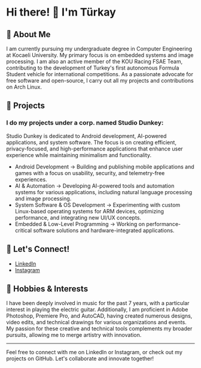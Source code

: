 # Hi there! 👋 I'm Türkay

## 🚀 About Me

I am currently pursuing my undergraduate degree in Computer Engineering at Kocaeli University. My primary focus is on embedded systems and image processing. I am also an active member of the KOU Racing FSAE Team, contributing to the development of Turkey's first autonomous Formula Student vehicle for international competitions. As a passionate advocate for free software and open-source, I carry out all my projects and contributions on Arch Linux.

## 💼 Projects
### I do my projects under a corp. named Studio Dunkey:
Studio Dunkey is dedicated to Android development, AI-powered applications, and system software. The focus is on creating efficient, privacy-focused, and high-performance applications that enhance user experience while maintaining minimalism and functionality.

- Android Development → Building and publishing mobile applications and games with a focus on usability, security, and telemetry-free experiences.
- AI & Automation → Developing AI-powered tools and automation systems for various applications, including natural language processing and image processing.
- System Software & OS Development → Experimenting with custom Linux-based operating systems for ARM devices, optimizing performance, and integrating new UI/UX concepts.
- Embedded & Low-Level Programming → Working on performance-critical software solutions and hardware-integrated applications.

## 🔗 Let's Connect!

- [LinkedIn](https://www.linkedin.com/in/türkay-kurtaran-27b660324/)
- [Instagram](https://www.instagram.com/turjayay/)

## 🎸 Hobbies & Interests

I have been deeply involved in music for the past 7 years, with a particular interest in playing the electric guitar. Additionally, I am proficient in Adobe Photoshop, Premiere Pro, and AutoCAD, having created numerous designs, video edits, and technical drawings for various organizations and events. My passion for these creative and technical tools complements my broader pursuits, allowing me to merge artistry with innovation.

---

Feel free to connect with me on LinkedIn or Instagram, or check out my projects on GitHub. Let's collaborate and innovate together!
